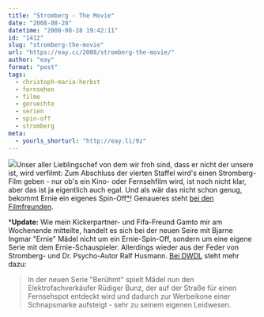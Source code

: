 ```yaml
---
title: "Stromberg - The Movie"
date: "2008-08-28"
datetime: "2008-08-28 19:42:11"
id: "1412"
slug: "stromberg-the-movie"
url: "https://eay.cc/2008/stromberg-the-movie/"
author: "eay"
format: "post"
tags:
  - christoph-maria-herbst
  - fernsehen
  - filme
  - geruechte
  - serien
  - spin-off
  - stromberg
meta:
  - yourls_shorturl: "http://eay.li/9z"
---
```


![](/uploads/2007/stromberg.jpg)Unser aller Lieblingschef von dem wir froh sind, dass er nicht der unsere ist, wird verfilmt: Zum Abschluss der vierten Staffel wird's einen Stromberg-Film geben - nur ob's ein Kino- oder Fernsehfilm wird, ist noch nicht klar, aber das ist ja eigentlich auch egal. Und als wär das nicht schon genug, bekommt Ernie ein eigenes Spin-Off[\*](#ernie)! Genaueres steht [bei den Filmfreunden](http://www.fuenf-filmfreunde.de/2008/08/27/stromberg-%E2%80%93-the-movie/).

\***Update:** Wie mein Kickerpartner- und Fifa-Freund Gamto mir am Wochenende mitteilte, handelt es sich bei der neuen Seire mit Bjarne Ingmar "Ernie" Mädel nicht um ein Ernie-Spin-Off, sondern um eine eigene Serie mit dem Ernie-Schauspieler. Allerdings wieder aus der Feder von Stromberg- und Dr. Psycho-Autor Ralf Husmann. [Bei DWDL](http://dwdl.de/article/story_17097,00.html) steht mehr dazu:

> In der neuen Serie "Berühmt" spielt Mädel nun den Elektrofachverkäufer Rüdiger Bunz, der auf der Straße für einen Fernsehspot entdeckt wird und dadurch zur Werbeikone einer Schnapsmarke aufsteigt - sehr zu seinem eigenen Leidwesen.
